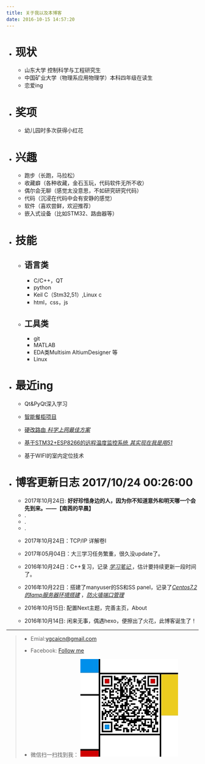 ```yaml
---
title: 关于我以及本博客
date: 2016-10-15 14:57:20
---
```


- # 现状

    - 山东大学 控制科学与工程研究生
    - 中国矿业大学（物理系应用物理学）本科四年级在读生
    - 恋爱ing

<!--more-->

- # 奖项

    - 幼儿园时多次获得小红花

- # 兴趣

    - 跑步（长跑，马拉松）
    - 收藏癖（各种收藏，金石玉玩，代码软件无所不收）
    - 偶尔会无聊（感觉太没意思，不如研究研究代码）
    - 代码（沉浸在代码中会有安静的感觉）
    - 软件（喜欢尝鲜，欢迎推荐）
    - 嵌入式设备（比如STM32、路由器等）

- # 技能

    - ## 语言类
        - C/C++，QT
        - python
        - Keil C（Stm32,51）,Linux c
        - html，css，js
    - ## 工具类
        - git
        - MATLAB
        - EDA类Multisim AltiumDesigner 等
        - Linux

- # 最近ing

    - Qt&PyQt深入学习

    - [智能餐柜项目]()

    - [硬改路由 *科学上网最佳方案*]()

    - [基于STM32+ESP8266的远程温度监控系统 *其实现在我是用51*](http://www.lewei50.com/u/g/20969)

    - 基于WIFI的室内定位技术


- # 博客更新日志 2017/10/24 00:26:00
    * 2017年10月24日: **好好珍惜身边的人，因为你不知道意外和明天哪一个会先到来。——【南茜的早晨】**
    - .
    - .
    - .

    * 2017年10月24日：TCP/IP 详解卷I

    * 2017年05月04日：大三学习任务繁重，很久没update了。

    * 2016年10月24日：C++复习，记录 [ *学习笔记* ](http://blog.cumtpn.com/2016/10/24/cpplianxi/)，估计要持续更新一段时间了。

    * 2016年10月22日：搭建了manyuser的SS和SS panel，记录了[*Centos7.2的lamp服务器环境搭建*](http://blog.cumtpn.com/2016/10/22/lamp-centos7/) ，[*防火墙端口管理*](http://blog.cumtpn.com/2016/10/22/firewalld-centos7/)

    * 2016年10月15日: 配置Next主题，完善主页，About

    * 2016年10月14日: 闲来无事，偶遇hexo，便擦出了火花，此博客诞生了！

---

> - Emial:ygcaicn@gmail.com
> - Facebook: [Follow me](https://www.facebook.com/ygcaicn)
>
> - 微信扫一扫找到我：
> ![wechat](/img/wechatadd.jpg)

